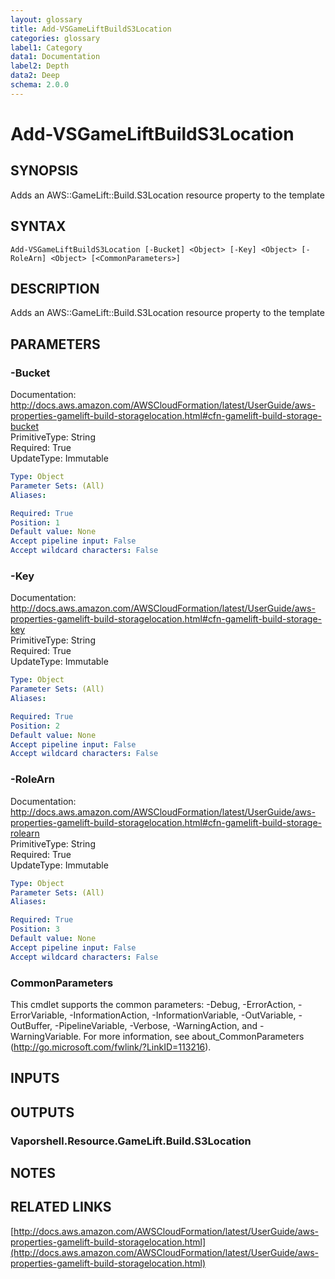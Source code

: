 ```yaml
---
layout: glossary
title: Add-VSGameLiftBuildS3Location
categories: glossary
label1: Category
data1: Documentation
label2: Depth
data2: Deep
schema: 2.0.0
---
```


# Add-VSGameLiftBuildS3Location

## SYNOPSIS
Adds an AWS::GameLift::Build.S3Location resource property to the template

## SYNTAX

```
Add-VSGameLiftBuildS3Location [-Bucket] <Object> [-Key] <Object> [-RoleArn] <Object> [<CommonParameters>]
```

## DESCRIPTION
Adds an AWS::GameLift::Build.S3Location resource property to the template

## PARAMETERS

### -Bucket
Documentation: http://docs.aws.amazon.com/AWSCloudFormation/latest/UserGuide/aws-properties-gamelift-build-storagelocation.html#cfn-gamelift-build-storage-bucket    
PrimitiveType: String    
Required: True    
UpdateType: Immutable

```yaml
Type: Object
Parameter Sets: (All)
Aliases:

Required: True
Position: 1
Default value: None
Accept pipeline input: False
Accept wildcard characters: False
```

### -Key
Documentation: http://docs.aws.amazon.com/AWSCloudFormation/latest/UserGuide/aws-properties-gamelift-build-storagelocation.html#cfn-gamelift-build-storage-key    
PrimitiveType: String    
Required: True    
UpdateType: Immutable

```yaml
Type: Object
Parameter Sets: (All)
Aliases:

Required: True
Position: 2
Default value: None
Accept pipeline input: False
Accept wildcard characters: False
```

### -RoleArn
Documentation: http://docs.aws.amazon.com/AWSCloudFormation/latest/UserGuide/aws-properties-gamelift-build-storagelocation.html#cfn-gamelift-build-storage-rolearn    
PrimitiveType: String    
Required: True    
UpdateType: Immutable

```yaml
Type: Object
Parameter Sets: (All)
Aliases:

Required: True
Position: 3
Default value: None
Accept pipeline input: False
Accept wildcard characters: False
```

### CommonParameters
This cmdlet supports the common parameters: -Debug, -ErrorAction, -ErrorVariable, -InformationAction, -InformationVariable, -OutVariable, -OutBuffer, -PipelineVariable, -Verbose, -WarningAction, and -WarningVariable.
For more information, see about_CommonParameters (http://go.microsoft.com/fwlink/?LinkID=113216).

## INPUTS

## OUTPUTS

### Vaporshell.Resource.GameLift.Build.S3Location

## NOTES

## RELATED LINKS

[http://docs.aws.amazon.com/AWSCloudFormation/latest/UserGuide/aws-properties-gamelift-build-storagelocation.html](http://docs.aws.amazon.com/AWSCloudFormation/latest/UserGuide/aws-properties-gamelift-build-storagelocation.html)

